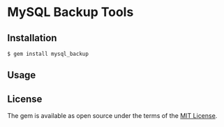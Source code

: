 # MySQL Backup Tools

## Installation

    $ gem install mysql_backup

## Usage

## License

The gem is available as open source under the terms of the [MIT License](http://opensource.org/licenses/MIT).

